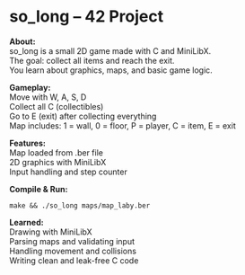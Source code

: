 # so_long – 42 Project
**About:**<br/>
so_long is a small 2D game made with C and MiniLibX.<br/>
The goal: collect all items and reach the exit.<br/>
You learn about graphics, maps, and basic game logic.<br/>

**Gameplay:**<br/>
Move with W, A, S, D<br/>
Collect all C (collectibles)<br/>
Go to E (exit) after collecting everything<br/>
Map includes: 1 = wall, 0 = floor, P = player, C = item, E = exit<br/>

**Features:**<br/>
Map loaded from .ber file<br/>
2D graphics with MiniLibX<br/>
Input handling and step counter<br/>

**Compile & Run:**

    make && ./so_long maps/map_laby.ber

**Learned:**<br/>
Drawing with MiniLibX<br/>
Parsing maps and validating input<br/>
Handling movement and collisions<br/>
Writing clean and leak-free C code<br/>

